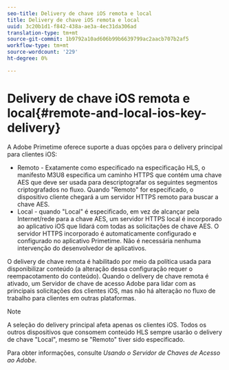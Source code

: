 ```yaml
---
seo-title: Delivery de chave iOS remota e local
title: Delivery de chave iOS remota e local
uuid: 3c20b1d1-f842-438a-ae3a-4ec31da306ad
translation-type: tm+mt
source-git-commit: 1b9792a10ad606b99b6639799ac2aacb707b2af5
workflow-type: tm+mt
source-wordcount: '229'
ht-degree: 0%

---
```



# Delivery de chave iOS remota e local{#remote-and-local-ios-key-delivery}

A Adobe Primetime oferece suporte a duas opções para o delivery principal para clientes iOS:

* Remoto - Exatamente como especificado na especificação HLS, o manifesto M3U8 especifica um caminho HTTPS que contém uma chave AES que deve ser usada para descriptografar os seguintes segmentos criptografados no fluxo. Quando &quot;Remoto&quot; for especificado, o dispositivo cliente chegará a um servidor HTTPS remoto para buscar a chave AES.
* Local - quando &quot;Local&quot; é especificado, em vez de alcançar pela Internet/rede para a chave AES, um servidor HTTPS local é incorporado ao aplicativo iOS que lidará com todas as solicitações de chave AES. O servidor HTTPS incorporado é automaticamente configurado e configurado no aplicativo Primetime. Não é necessária nenhuma intervenção do desenvolvedor de aplicativos.

O delivery de chave remota é habilitado por meio da política usada para disponibilizar conteúdo (a alteração dessa configuração requer o reempacotamento do conteúdo). Quando o delivery de chave remota é ativado, um Servidor de chave de acesso Adobe para lidar com as principais solicitações dos clientes iOS, mas não há alteração no fluxo de trabalho para clientes em outras plataformas.

>[!NOTE]
>
>A seleção do delivery principal afeta apenas os clientes iOS. Todos os outros dispositivos que consomem conteúdo HLS sempre usarão o delivery de chave &quot;Local&quot;, mesmo se &quot;Remoto&quot; tiver sido especificado.

Para obter informações, consulte *Usando o Servidor de Chaves de Acesso ao Adobe*.
